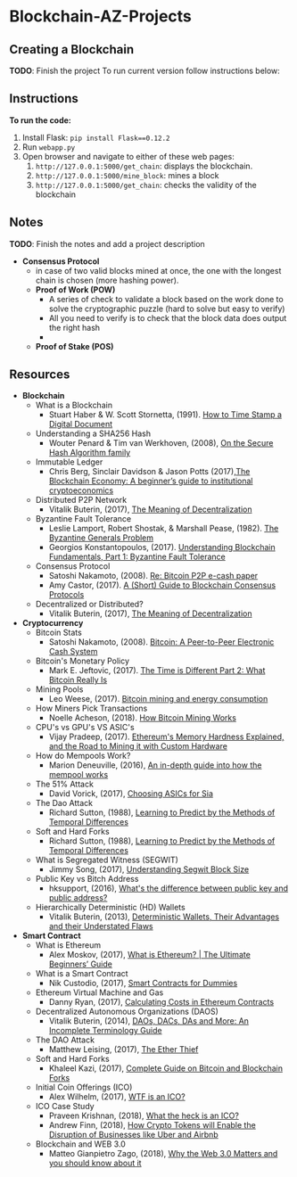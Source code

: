 # Blockchain-AZ-Projects

## Creating a Blockchain

**TODO**: Finish the project
To run current version follow instructions below:

## Instructions

**To run the code:**

1. Install Flask: `pip install Flask==0.12.2`
2. Run `webapp.py`
3. Open browser and navigate to either of these web pages:
    1. `http://127.0.0.1:5000/get_chain`: displays the blockchain.
    2. `http://127.0.0.1:5000/mine_block`: mines a block
    3. `http://127.0.0.1:5000/get_chain`: checks the validity of the blockchain

## Notes
**TODO**: Finish the notes and add a project description


- **Consensus Protocol**
    - in case of two valid blocks mined at once, the one with the longest chain is chosen (more hashing power).
    - **Proof of Work (POW)**
        - A series of check to validate a block based on the work done to solve the cryptographic puzzle (hard to solve but easy to verify)
        - All you need to verify is to check that the block data does output the right hash
        - 
    - **Proof of Stake (POS)**

## Resources

- **Blockchain**
    - What is a Blockchain
        - Stuart Haber & W. Scott Stornetta, (1991). [How to Time Stamp a Digital Document](https://www.anf.es/pdf/Haber_Stornetta.pdf)
    - Understanding a SHA256 Hash
        - Wouter Penard & Tim van Werkhoven, (2008), [On the Secure Hash Algorithm family](https://www.staff.science.uu.nl/~tel00101/liter/Books/CrypCont.pdf)
    - Immutable Ledger
        - Chris Berg, Sinclair Davidson & Jason Potts (2017),[The Blockchain Economy: A beginner’s guide to institutional cryptoeconomics](https://medium.com/@cryptoeconomics/the-blockchain-economy-a-beginners-guide-to-institutional-cryptoeconomics-64bf2f2beec4)
    - Distributed P2P Network
        - Vitalik Buterin, (2017), [The Meaning of Decentralization](https://medium.com/@VitalikButerin/the-meaning-of-decentralization-a0c92b76a274)
    - Byzantine Fault Tolerance
        - Leslie Lamport, Robert Shostak, & Marshall Pease, (1982). [The Byzantine Generals Problem](https://people.eecs.berkeley.edu/~luca/cs174/byzantine.pdf)
        - Georgios Konstantopoulos, (2017). [Understanding Blockchain Fundamentals, Part 1: Byzantine Fault Tolerance](https://medium.com/loom-network/understanding-blockchain-fundamentals-part-1-byzantine-fault-tolerance-245f46fe8419)
    - Consensus Protocol
        - Satoshi Nakamoto, (2008). [Re: Bitcoin P2P e-cash paper](https://www.mail-archive.com/cryptography@metzdowd.com/msg09997.html)
        - Amy Castor, (2017). [A (Short) Guide to Blockchain Consensus Protocols](http://www.coindesk.com/short-guide-blockchain-consensus-protocols)
    - Decentralized or Distributed?
        - Vitalik Buterin, (2017), [The Meaning of Decentralization](https://medium.com/@VitalikButerin/the-meaning-of-decentralization-a0c92b76a274)
- **Cryptocurrency**
    - Bitcoin Stats
        - Satoshi Nakamoto, (2008). [Bitcoin: A Peer-to-Peer Electronic Cash System](https://bitcoin.org/bitcoin.pdf)
    - Bitcoin's Monetary Policy
        - Mark E. Jeftovic, (2017). [The Time is Different Part 2: What Bitcoin Really Is](https://hackernoon.com/this-time-is-different-part-2-what-bitcoin-really-is-ae58c69b3bf0)
    - Mining Pools
        - Leo Weese, (2017). [Bitcoin mining and energy consumption](https://blog.bitcoin.org.hk/bitcoin-mining-and-energy-consumption-4526d4b56186)
    - How Miners Pick Transactions
        - Noelle Acheson, (2018). [How Bitcoin Mining Works](https://www.coindesk.com/information/how-bitcoin-mining-works/)
    - CPU's vs GPU's VS ASIC's
        - Vijay Pradeep, (2017). [Ethereum's Memory Hardness Explained, and the Road to Mining it with Custom Hardware](https://www.vijaypradeep.com/blog/2017-04-28-ethereums-memory-hardness-explained/)
    - How do Mempools Work?
        - Marion Deneuville, (2016), [An in-depth guide into how the mempool works](https://blog.kaiko.com/an-in-depth-guide-into-how-the-mempool-works-c758b781c608)
    - The 51% Attack
        - David Vorick, (2017), [Choosing ASICs for Sia](https://blog.sia.tech/choosing-asics-for-sia-b318505b5b51)
    - The Dao Attack
        - Richard Sutton, (1988), [Learning to Predict by the Methods of Temporal Differences](https://link.springer.com/article/10.1007/BF00115009)
    - Soft and Hard Forks
        - Richard Sutton, (1988), [Learning to Predict by the Methods of Temporal Differences](https://link.springer.com/article/10.1007/BF00115009)
    - What is Segregated Witness (SEGWIT)
        - Jimmy Song, (2017), [Understanding Segwit Block Size](https://medium.com/@jimmysong/understanding-segwit-block-size-fd901b87c9d4)
    - Public Key vs Bitch Address
        - hksupport, (2016), [What's the difference between public key and public address?](https://www.reddit.com/r/Bitcoin/comments/3filud/whats_the_difference_between_public_key_and/)
    - Hierarchically Deterministic (HD) Wallets
        - Vitalik Buterin, (2013), [Deterministic Wallets, Their Advantages and their Understated Flaws](https://bitcoinmagazine.com/articles/deterministic-wallets-advantages-flaw-1385450276/)
- **Smart Contract**
    - What is Ethereum
        - Alex Moskov, (2017), [What is Ethereum? | The Ultimate Beginners’ Guide](https://coincentral.com/what-is-ethereum/)
    - What is a Smart Contract
        - Nik Custodio, (2017), [Smart Contracts for Dummies](https://medium.freecodecamp.org/smart-contracts-for-dummies-a1ba1e0b9575)
    - Ethereum Virtual Machine and Gas
        - Danny Ryan, (2017), [Calculating Costs in Ethereum Contracts](https://hackernoon.com/ether-purchase-power-df40a38c5a2f)
    - Decentralized Autonomous Organizations (DAOS)
        - Vitalik Buterin, (2014), [DAOs, DACs, DAs and More: An Incomplete Terminology Guide](https://blog.ethereum.org/2014/05/06/daos-dacs-das-and-more-an-incomplete-terminology-guide/)
    - The DAO Attack
        - Matthew Leising, (2017), [The Ether Thief](https://www.bloomberg.com/features/2017-the-ether-thief/)
    - Soft and Hard Forks
        - Khaleel Kazi, (2017), [Complete Guide on Bitcoin and Blockchain Forks](https://coinpickings.com/complete-guide-bitcoin-blockchain-forks/)
    - Initial Coin Offerings (ICO)
        - Alex Wilhelm, (2017), [WTF is an ICO?](https://techcrunch.com/2017/05/23/wtf-is-an-ico/)
    - ICO Case Study
        - Praveen Krishnan, (2018), [What the heck is an ICO?](https://hackernoon.com/what-the-heck-is-an-ico-6f3736d5f5a)
        - Andrew Finn, (2018), [How Crypto Tokens will Enable the Disruption of Businesses like Uber and Airbnb](https://finnscave.com/2018/02/07/how-crypto-tokens-will-enable-the-disruption-of-businesses-like-uber-and-airbnb/)
    - Blockchain and WEB 3.0
        - Matteo Gianpietro Zago, (2018), [Why the Web 3.0 Matters and you should know about it](https://medium.com/@matteozago/why-the-web-3-0-matters-and-you-should-know-about-it-a5851d63c949)






